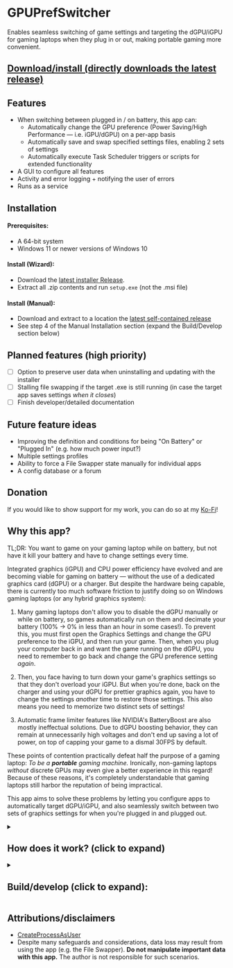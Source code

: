 # GPUPrefSwitcher
Enables seamless switching of game settings and targeting the dGPU/iGPU for gaming laptops when they plug in or out, making portable gaming more convenient. 

## [Download/install (directly downloads the latest release)](https://github.com/sharpjd/GPUPrefSwitcher/releases/download/v0.0.0-alpha/GPUPrefSwitcher.v0.0.0-alpha.zip)

## Features
* When switching between plugged in / on battery, this app can:
  * Automatically change the GPU preference (Power Saving/High Performance — i.e. iGPU/dGPU) on a per-app basis
  * Automatically save and swap specified settings files, enabling 2 sets of settings
  * Automatically execute Task Scheduler triggers or scripts for extended functionality
* A GUI to configure all features
* Activity and error logging + notifying the user of errors
* Runs as a service

## Installation
#### Prerequisites:
- A 64-bit system
- Windows 11 or newer versions of Windows 10

#### Install (Wizard):
- Download the [latest installer Release](https://github.com/sharpjd/GPUPrefSwitcher/releases).
- Extract all .zip contents and run `setup.exe` (not the .msi file)

#### Install (Manual): 
- Download and extract to a location the [latest self-contained release](https://github.com/sharpjd/GPUPrefSwitcher/releases/download/v0.0.0-alpha/GPUPrefSwitcher_SelfContained_v0.0.0-alpha.zip)
- See step 4 of the Manual Installation section (expand the Build/Develop section below)

## Planned features (high priority)
- [ ] Option to preserve user data when uninstalling and updating with the installer
- [ ] Stalling file swapping if the target .exe is still running (in case the target app saves settings *when it closes*)
- [ ] Finish developer/detailed documentation

## Future feature ideas
- Improving the definition and conditions for being "On Battery" or "Plugged In" (e.g. how much power input?)
- Multiple settings profiles
- Ability to force a File Swapper state manually for individual apps
- A config database or a forum

## Donation
If you would like to show support for my work, you can do so at my [Ko-Fi](https://ko-fi.com/sharpjd)!

## Why this app?

TL;DR: You want to game on your gaming laptop while on battery, but not have it kill your battery and have to change settings every time.

Integrated graphics (iGPU) and CPU power efficiency have evolved and are becoming viable for gaming on battery — without the use of a dedicated graphics card (dGPU) or a charger. But despite the hardware being capable, there is currently too much software friction to justify doing so on Windows gaming laptops (or any hybrid graphics system):

1. Many gaming laptops don't allow you to disable the dGPU manually or while on battery, so games automatically run on them and decimate your battery (100% -> 0% in less than an hour in some cases!). To prevent this, you must first open the Graphics Settings and change the GPU preference to the iGPU, and then run your game. Then, when you plug your computer back in and want the game running on the dGPU, you need to remember to go back and change the GPU preference setting *again*. 

2. Then, you face having to turn down your game's graphics settings so that they don't overload your iGPU. But when you're done, back on the charger and using your dGPU for prettier graphics again, you have to change the settings *another* time to restore those settings. This also means you need to memorize two distinct sets of settings!

3. Automatic frame limiter features like NVIDIA's BatteryBoost are also mostly ineffectual solutions. Due to dGPU boosting behavior, they can remain at unnecessarily high voltages and don't end up saving a lot of power, on top of capping your game to a dismal 30FPS by default.

These points of contention practically defeat half the purpose of a gaming laptop: *To be a **portable** gaming machine.* Ironically, non-gaming laptops *without* discrete GPUs may even give a better experience in this regard! Because of these reasons, it's completely understandable that gaming laptops still harbor the reputation of being impractical. 

This app aims to solve these problems by letting you configure apps to automatically target dGPU/iGPU, and also seamlessly switch between two sets of graphics settings for when you're plugged in and plugged out.

<details>
<summary>
 
## How does it work? (click to expand)
</summary>

#### GPU Preference Switcher:
Windows stores per-app GPU preferences as values in the Registry. All existing values will get added to the XML file. You will see these in the GUI, and you can enable automatic GPU preference switching for each of them. When the computer's power state changes, the app changes the necessary part of each value's data that controls which GPU the target app will run on. 

#### File Swapper:
Let's explain this one with an example. Assume our computer is currently plugged in. 
Let's say that we have a GPU Preference entry for `ShooterGame.exe` and it stores its settings in `C:\users\Bob\Documents\ShooterGame\settings.config`. Let's say we add a *file swap path* pointing to that config file.

The app will then copy and store this file internally. One copy will be stored for the Online (plugged in) state, and one for the Offline (on battery) state. Since this is our first time saving it, the same copy will be made for both. 

Now, let's close the game and plug our computer out. The app will now swap in the Offline version of the config file. We boot up the game and it runs on the iGPU, but we notice that the FPS is low — so we lower the resolution and turn down some settings. Now it's much better.

But after some time, we're done playing the game and go home and hit the charger. The app will then save the current config as the Offline state, and swap in the file for the Online state.

Now we boot up the game again, and the game is running on the dGPU. Normally, we'd have to restore all our settings to make the game look good again — but because the app restored the original config, we don't have to do any of this. We can start playing the game again with our original beautiful graphics.

The process was totally automatic, and required no intervention. 

Despite this, you may still encounter scenarios where this is not a seamless experience. The app has been designed with considerations and safeguards against some of these scenarios (e.g. file locked, unexpected crash, or the .exe saving the config when it shuts down). The way these mechanisms work take a lot to explain — and for now, you will need to study the source code yourself to understand them.

Despite these safeguards, data loss can still result from the File Swapper system; **do NOT manipulate important or sensitive data with it.** 

</details>

<details>
<summary>
 
## Build/develop (click to expand):
</summary>

- This app should only work if built for x64.
- The Visual Studio Installer Projects extension is needed to build the installer.
- **You may only need to follow these steps in case changes are made and/or the Setup project / installer build fails.**

### Step 1: Build the .EXEs and Assemblies:
 - For the `x64` configuration, the relevant output files are found in the following locations:
 	- Primary GPUPrefSwitcher components: `/Assemble/x64/<Debug or Release>/net8.0-windows`. 
 	- Intall.exe and Uninstall.exe (NOT the Setup or .msi file): `/Assemble/install`
 	- Setup.exe and Setup.msi: **These may have to be reconfigured and built manually when certain parts of the project changes**. See the next step (Step 2).
   - **This means that if you're simultaneously developing and running the project, Manual Installation (read even further below) is the more convenient method.**
     
### Step 2: Assemble the files for the installer/Setup project:
 Now it's time to update the Setup (.msi installer) project. (Note: Some very specific settings or configurations may be necessary for this project to build successfully, so it's reccomended you modify only what you need. If at any point things get messed up, you can always delete, redownload, and add the Setup project again).
  1. Open the Directory view by right clicking the `Setup` project -> View -> File System
![image](https://github.com/sharpjd/GPUPrefSwitcher/assets/59419827/b2432462-655d-47b2-b367-33be844c921a)
  2. You might only ever have to do this step once, but you may have to undo and repeat this every time you change the `Install` or `Uninstall` projects. First, build the Installer and Uninstaller (you can just build the whole project). By default, they output to `/Assemble/install/`. Drag these contents into `Application Folder/install`. It should look like this:
![image](https://github.com/sharpjd/GPUPrefSwitcher/assets/59419827/5d1e2cb4-6052-42ac-a770-99c16ef64dee)
Then, right click on the `Setup` project -> View -> Custom Actions. Right click `Install` and add `Install.exe` under the Application folder. Do the same for `Uninstall` by adding `Uninstall.exe`. You should end up with this:
![image](https://github.com/sharpjd/GPUPrefSwitcher/assets/59419827/d111e123-eafd-44e4-8762-1a84d0e9eeaa)
Now, right click `Uninstall` and add `Uninstall.exe`. Then, for each of them, select them and look at the `Properties` pane, and set `InstallerClass` to `False` and `Run64Bit` to `True`.
![image](https://github.com/sharpjd/GPUPrefSwitcher/assets/59419827/0fb77341-29d4-46e5-9ccd-c3b76bab1d0b)
  4. This step is only applicable if you've changed what's in the `/Assemble/AppData` folder, in which you might need to update/register the changes by deleting the `AppData` folder inside the Setup project, and dragging it back into the Application Folder (remember that you must clear folder contents before deleting the folder itself). The following screenshots are for reference:
![image](https://github.com/sharpjd/GPUPrefSwitcher/assets/59419827/f3cff7c6-14e3-4f07-9bab-b3fabee9d553) ![image](https://github.com/sharpjd/GPUPrefSwitcher/assets/59419827/0cd5e6ba-7c82-41cb-a14c-a7837f754106) ![image](https://github.com/sharpjd/GPUPrefSwitcher/assets/59419827/95fdb28a-a51a-46f9-8107-af34a6f4cb54)
  5. Finally, you can select and build the Setup project / .msi file. You will find the output in the default directory (`/Setup/<Debug or Release>`).
![image](https://github.com/sharpjd/GPUPrefSwitcher/assets/59419827/e458a25e-8eba-4708-9595-9df51161bc18)


<a name="manual-installation-and-assembly"></a>
### Manual installation and assembly + extra notes:
1. It is required that all EXEs and their related files* are placed in the same directory, because the app will look for them in `AppDomain.CurrentDomain.BaseDirectory`. This has already been done by default. If you un-merge the build paths, you'll need to manually merge the built files and folders.
 * It might not be necessary to drag in the Install/Uninstall .exe's or `install folder`. Nontheless — if you want them anyways (e.g. to uninstall/reinstall the service with a double click), you need to drag their parent `install` folder into the app directory. Both of them search for `..\GPUprefSwitcher.exe`. Don't forget to overwrite this folder every time you change `Install.exe` or `Uninstall.exe`
	
2. (Already done by default) Application data, user data, and settings currently go in the same folder as the program. Directly copy the `AppData` folder found under `/Assemble` into the app directory. 

3. In the end, you should end up with exactly this folder structure:
```
.
├── <Application Folder>/
|   ├── AppData/
|   |   ├── Settings files, user data, etc.
|   |   └── defaults/
|   |       └── relevant default settings files
|   ├── install/
|   |   ├── Install.exe + related files
|   |   └── Uninstall.exe + related files
|   |
|   ├── GPUPrefSwitcher.exe + related files
|   ├── GPUPrefSwitcherGUI.exe + related files
|   ├── GPUPrefSwitcherRepairer.exe + related files
|   ├── GPUPrefSwitcherSvcRestarter.exe + related files
|   └── GUIAdminFunctions.exe + related files
```

4. Double click and run `Install.exe` inside the `install` folder to install the service (and `Uninstall.exe` to uninstall). 
* (Or, just use `sc` to register the project; e.g. `sc.exe create GPUPrefSwitcher binpath= "C:/path/to/App Directory/GPUPrefSwitcher.exe" start= auto` (Yes, the spaces after binpath= and start= above *are* important — don't ask me why))

*The project was built in Visual Studio 2022. It was originally a .NET Framework 4.7.x project, but was migrated to .NET Core 8.x .

### Other potential development tips or pitfalls:
- **"Could not find metadata" or "could not find dll" errors:** fix compiler errors first, check the build order, and see this StackOverflow thread  https://stackoverflow.com/questions/44251030/vs-2017-metadata-file-dll-could-not-be-found
- **Cannot find .exe or Error MSB4094:** Sometimes if you change build paths, it freaks out because projects will somehow generate a double reference and also attempt to search for .exe's in nonexistent locations; check and fix build-related files (in my original case, the error pertained to an element/array containing two reference entries instead of just one).
- **Unable to change the target architecture of builds:** try opening the .sln file and clearing everything between "GlobalSection(ProjectConfigurationPlatforms) = postSolution" and "EndGlobalSection"
- If you change the service name, you must change the service name constant in GPUPrefSwitcherSvcRestarter -> Program.cs, otherwise it will do nothing
- **Shortcuts to deployed executables:** https://stackoverflow.com/questions/3303962/visual-studio-deployment-project-create-shortcut-to-deployed-executable

</details>

## Attributions/disclaimers
* [CreateProcessAsUser](https://github.com/murrayju/CreateProcessAsUser)
* Despite many safeguards and considerations, data loss may result from using the app (e.g. the File Swapper). **Do not manipulate important data with this app.** The author is not responsible for such scenarios.

